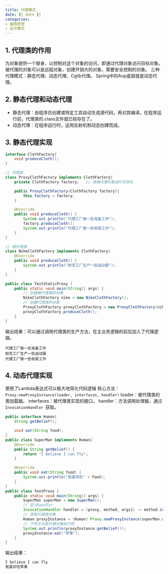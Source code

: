 ```yaml
---
title: 代理模式
date: {{ date }}
categories:
- 编程思想
- 设计模式
---
```


## 1. 代理类的作用
为对象提供一个替身，以控制对这个对象的访问，即通过代理对象访问目标对象。
被代理的对象可以是远程对象，创建开销大的对象，需要安全控制的对象。
三种代理模式：静态代理、动态代理、Cglib代理。
Spring中的Aop底层就是动态代理。
## 2. 静态代理和动态代理
- 静态代理：由程序员创建或特定工具自动生成源代码，再对其编译。在程序运行前，代理类的.class文件就已经存在了。
- 动态代理：在程序运行时，运用反射机制动态创建而成。
## 3. 静态代理实现
```java
interface ClothFactory{
    void produceCloth();
}

// 代理类
class ProxyClothFactory implements ClothFactory{
    private ClothFactory factory;   // 用被代理对象进行实例化

    public ProxyClothFactory(ClothFactory factory){
        this.factory = factory;
    }

    @Override
    public void produceCloth() {
        System.out.println("代理工厂做一些准备工作");
        factory.produceCloth();
        System.out.println("代理工厂做一些收尾工作");
    }
}

// 被代理类
class NikeClothFactory implements ClothFactory{
    @Override
    public void produceCloth() {
        System.out.println("耐克工厂生产一批运动服");
    }
}

public class TestStaticProxy {
    public static void main(String[] args) {
        // 创建被代理类的对象
        NikeClothFactory nike = new NikeClothFactory();
        // 创建代理类的对象
        ProxyClothFactory proxyClothFactory = new ProxyClothFactory(nike);
        proxyClothFactory.produceCloth();
    }
}
```
输出结果：可以通过调用代理类的生产方法，在主业务逻辑的前后加入了代理逻辑。
```
代理工厂做一些准备工作
耐克工厂生产一批运动服
代理工厂做一些收尾工作
```
## 4. 动态代理实现
使用了Lambda表达式可以极大地简化代码逻辑
核心方法：`Proxy.newProxyInstance(loader, interfaces, handler)`
loader：被代理类的类加载器。
interfaces：被代理类实现的接口。
handler：方法调用处理器，通过`InvocationHandler `获取。
```java
public interface Human{
    String getBelief();

    void eat(String food);
}
public class SuperMan implements Human{
    @Override
    public String getBelief() {
        return "I believe I can fly";
    }

    @Override
    public void eat(String food) {
        System.out.println("我喜欢吃" + food);
    }
}
public class TestProxy {
    public static void main(String[] args) {
        SuperMan superMan = new SuperMan();
        // 定义handler
        InvocationHandler handler = (proxy, method, args1) -> method.invoke(superMan, args1);
        // 获取代理类对象
        Human proxyInstance = (Human) Proxy.newProxyInstance(superMan.getClass().getClassLoader(), superMan.getClass().getInterfaces(), handler);
        // 下列方法是代理对象执行的
        System.out.println(proxyInstance.getBelief());
        proxyInstance.eat("苹果");
    }
}
```
输出结果：
```java
I believe I can fly
我喜欢吃苹果
```
